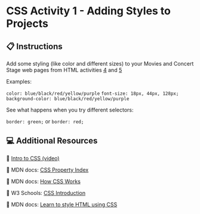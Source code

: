 # CSS Activity 1 - Adding Styles to Projects

## 📋 Instructions

Add some styling (like color and different sizes) to your Movies and Concert Stage web pages from HTML activities [4](../../HTML%20Activities/Activity%204%20-%20Tables/Instructions.md) and [5](../../HTML%20Activities/Activity%205%20-%20Movie%20Poster/Instructions.md) 

Examples:

`color: blue/black/red/yellow/purple`
`font-size: 18px, 44px, 128px;`
`background-color: blue/black/red/yellow/purple`

See what happens when you try different selectors: 

`border: green;`
or 
`border: red;`


## 💻 Additional Resources

💫 [Intro to CSS (video)](https://www.youtube.com/watch?v=EP9QMdoXvXE)

💫 MDN docs: [CSS Property Index](https://developer.mozilla.org/en-US/docs/Web/CSS/CSS_Properties_Reference)

💫 MDN docs: [How CSS Works](https://developer.mozilla.org/en-US/docs/Learn/CSS/First_steps/How_CSS_works)

💫 W3 Schools: [CSS Introduction](https://www.w3schools.com/css/css_intro.asp)

💫 MDN docs: [Learn to style HTML using CSS](https://developer.mozilla.org/en-US/docs/Learn/CSS)